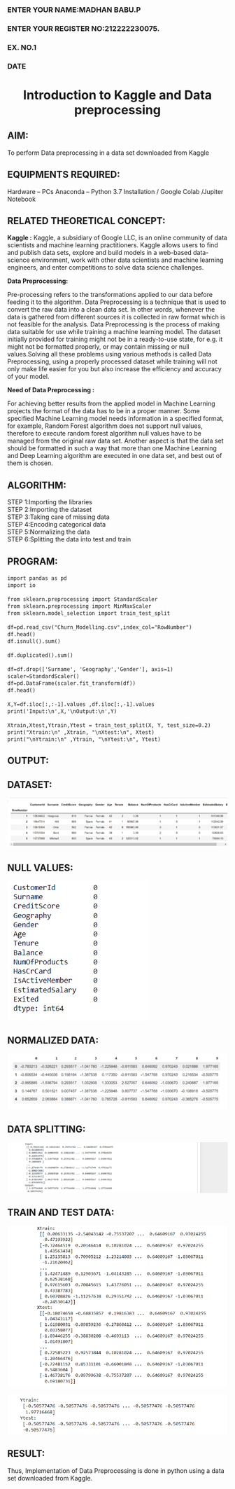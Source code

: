 <H3>ENTER YOUR NAME:MADHAN BABU.P</H3>
<H3>ENTER YOUR REGISTER NO:212222230075.</H3>
<H3>EX. NO.1</H3>
<H3>DATE</H3>
<H1 ALIGN =CENTER> Introduction to Kaggle and Data preprocessing</H1>

## AIM:

To perform Data preprocessing in a data set downloaded from Kaggle

## EQUIPMENTS REQUIRED:
Hardware – PCs
Anaconda – Python 3.7 Installation / Google Colab /Jupiter Notebook

## RELATED THEORETICAL CONCEPT:

**Kaggle :**
Kaggle, a subsidiary of Google LLC, is an online community of data scientists and machine learning practitioners. Kaggle allows users to find and publish data sets, explore and build models in a web-based data-science environment, work with other data scientists and machine learning engineers, and enter competitions to solve data science challenges.

**Data Preprocessing:**

Pre-processing refers to the transformations applied to our data before feeding it to the algorithm. Data Preprocessing is a technique that is used to convert the raw data into a clean data set. In other words, whenever the data is gathered from different sources it is collected in raw format which is not feasible for the analysis.
Data Preprocessing is the process of making data suitable for use while training a machine learning model. The dataset initially provided for training might not be in a ready-to-use state, for e.g. it might not be formatted properly, or may contain missing or null values.Solving all these problems using various methods is called Data Preprocessing, using a properly processed dataset while training will not only make life easier for you but also increase the efficiency and accuracy of your model.

**Need of Data Preprocessing :**

For achieving better results from the applied model in Machine Learning projects the format of the data has to be in a proper manner. Some specified Machine Learning model needs information in a specified format, for example, Random Forest algorithm does not support null values, therefore to execute random forest algorithm null values have to be managed from the original raw data set.
Another aspect is that the data set should be formatted in such a way that more than one Machine Learning and Deep Learning algorithm are executed in one data set, and best out of them is chosen.


## ALGORITHM:
STEP 1:Importing the libraries<BR>
STEP 2:Importing the dataset<BR>
STEP 3:Taking care of missing data<BR>
STEP 4:Encoding categorical data<BR>
STEP 5:Normalizing the data<BR>
STEP 6:Splitting the data into test and train<BR>

##  PROGRAM:
```
import pandas as pd 
import io

from sklearn.preprocessing import StandardScaler
from sklearn.preprocessing import MinMaxScaler
from sklearn.model_selection import train_test_split

df=pd.read_csv("Churn_Modelling.csv",index_col="RowNumber") 
df.head()
df.isnull().sum()

df.duplicated().sum() 

df=df.drop(['Surname', 'Geography','Gender'], axis=1) 
scaler=StandardScaler() 
df=pd.DataFrame(scaler.fit_transform(df))
df.head()

X,Y=df.iloc[:,:-1].values ,df.iloc[:,-1].values 
print('Input:\n',X,'\nOutput:\n',Y)

Xtrain,Xtest,Ytrain,Ytest = train_test_split(X, Y, test_size=0.2) 
print("Xtrain:\n" ,Xtrain, "\nXtest:\n", Xtest) 
print("\nYtrain:\n" ,Ytrain, "\nYtest:\n", Ytest)
```

## OUTPUT:
## DATASET:

![output](./f.png)
## NULL VALUES:
![output](./e.png)
## NORMALIZED DATA:
![output](./a.png)


## DATA SPLITTING:
![output](./d.png)

## TRAIN AND TEST DATA:
![output](./c.png)

![output](./b.png)


## RESULT:
Thus, Implementation of Data Preprocessing is done in python  using a data set downloaded from Kaggle.


